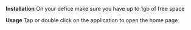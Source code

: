 **Installation**
On your defice make sure you have up to 1gb of free space






**Usage**
Tap or double click on the application to open the home page